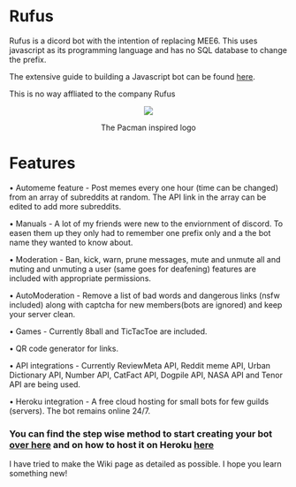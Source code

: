 # Rufus

Rufus is a dicord bot with the intention of replacing MEE6. This uses javascript as its programming language and has no SQL database to change the prefix.

The extensive guide to building a Javascript bot can be found [here](discordjs.guide).

This is no way affliated to the company Rufus

<div align="center">
<img src="https://github.com/anjannair/Rufus-Discord-Bot/blob/master/images/Rufus.png" >
<p>The Pacman inspired logo</p>
</div>

# Features
• Automeme feature - Post memes every one hour (time can be changed) from an array of subreddits at random. The API link in the array can be edited to add more subreddits.


• Manuals - A lot of my friends were new to the enviornment of discord. To easen them up they only had to remember one prefix only and a the bot name they wanted to know about.

• Moderation - Ban, kick, warn, prune messages, mute and unmute all and muting and unmuting a user (same goes for deafening) features are included with appropriate permissions.

• AutoModeration - Remove a list of bad words and dangerous links (nsfw included) along with captcha for new members(bots are ignored) and keep your server clean.

• Games - Currently 8ball and TicTacToe are included.

• QR code generator for links.

• API integrations - Currently ReviewMeta API, Reddit meme API, Urban Dictionary API, Number API, CatFact API, Dogpile API, NASA API and Tenor API are being used.

• Heroku integration - A free cloud hosting for small bots for few guilds (servers). The bot remains online 24/7.

### You can find the step wise method to start creating your bot [over here](https://github.com/anjannair/Rufus-Discord-Bot/wiki) and on how to host it on Heroku [here](https://github.com/anjannair/Rufus-Discord-Bot/wiki/The-Heroku-Hosting)

I have tried to make the Wiki page as detailed as possible. I hope you learn something new!
